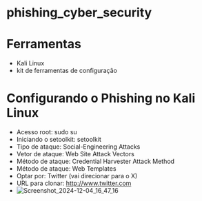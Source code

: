 # phishing_cyber_security
# Ferramentas 
- Kali Linux
- kit de ferramentas de configuração
# Configurando o Phishing no Kali Linux
- Acesso root: sudo su
- Iniciando o setoolkit: setoolkit
- Tipo de ataque: Social-Engineering Attacks
- Vetor de ataque: Web Site Attack Vectors
- Método de ataque: Credential Harvester Attack Method 
- Método de ataque: Web Templates
- Optar por: Twitter (vai direcionar para o X) 
- URL para clonar: http://www.twitter.com
- ![Screenshot_2024-12-04_16_47_16](https://github.com/user-attachments/assets/a3c3b855-6c77-4253-b9b0-beed339a45dc)
